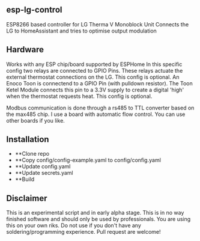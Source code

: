 ## esp-lg-control
ESP8266 based controller for LG Therma V Monoblock Unit
Connects the LG to HomeAssistant and tries to optimise output modulation

## Hardware
Works with any ESP chip/board supported by ESPHome
In this specific config two relays are connected to GPIO Pins. These relays actuate the external thermostat connections on the LG. This config is optional.
An Enoco Toon is connectend to a GPIO Pin (with pulldown resistor). The Toon Ketel Module connects this pin to a 3.3V supply to create a digital 'high' when the thermostat requests heat. This config is optional.

Modbus communication is done through a rs485 to TTL converter based on the max485 chip. I use a board with automatic flow control. You can use other boards if you like. 

## Installation
* **Clone repo
* **Copy config/config-example.yaml to config/config.yaml
* **Update config.yaml
* **Update secrets.yaml
* **Build

## Disclaimer
This is an experimental script and in early alpha stage. This is in no way finished software and should only be used by professionals. You are using this on your own riks. Do not use if you don't have any soldering/programming experience. Pull request are welcome! 
